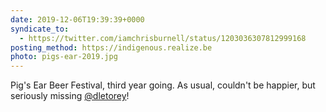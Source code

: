 ```yaml
---
date: 2019-12-06T19:39:39+0000
syndicate_to:
  - https://twitter.com/iamchrisburnell/status/1203036307812999168
posting_method: https://indigenous.realize.be
photo: pigs-ear-2019.jpg
---
```


Pig's Ear Beer Festival, third year going. As usual, couldn't be happier, but seriously missing <a href="https://twitter.com/dletorey">@dletorey</a>!
